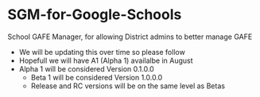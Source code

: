 # SGM-for-Google-Schools
School GAFE Manager, for allowing District admins to better manage GAFE

* We will be updating this over time so please follow
* Hopefull we will have A1 (Alpha 1) availalbe in August
* Alpha 1 will be considered Version 0.1.0.0
  * Beta 1 will be considered Version 1.0.0.0
  * Release and RC versions will be on the same level as Betas
